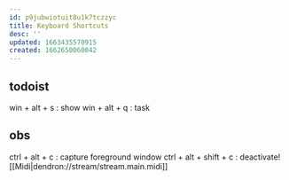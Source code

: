 ```yaml
---
id: p9jubwiotuit8u1k7tczzyc
title: Keyboard Shortcuts
desc: ''
updated: 1663435570915
created: 1662650060042
---
```


## todoist
win + alt + s : show
win + alt + q : task

## obs
ctrl + alt + c : capture foreground window
ctrl + alt + shift + c : deactivate![[Midi|dendron://stream/stream.main.midi]]